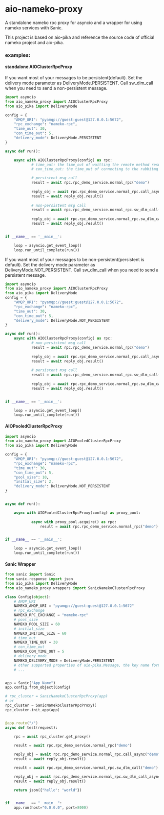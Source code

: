 # aio-nameko-proxy

A standalone nameko rpc proxy for asyncio and a wrapper for using nameko services with Sanic. 

This project is based on aio-pika and reference the source code of official nameko project and aio-pika.

### examples:
#### standalone AIOClusterRpcProxy
If you want most of your messages to be persistent(default). Set the delivery mode parameter as
DeliveryMode.PERSISTENT. Call sw_dlm_call when you need to send a non-persistent message.
```python
import asyncio
from aio_nameko_proxy import AIOClusterRpcProxy
from aio_pika import DeliveryMode

config = {
    "AMQP_URI": "pyamqp://guest:guest@127.0.0.1:5672",
    "rpc_exchange": "nameko-rpc",
    "time_out": 30, 
    "con_time_out": 5, 
    "delivery_mode": DeliveryMode.PERSISTENT
}

async def run():

    async with AIOClusterRpcProxy(config) as rpc:
            # time_out: the time_out of waitting the remote method result.
            # con_time_out: the time_out of connecting to the rabbitmq server or binding the queue, consume and so on.

            # persistent msg call
            result = await rpc.rpc_demo_service.normal_rpc("demo")
    
            reply_obj = await rpc.rpc_demo_service.normal_rpc.call_async("demo")
            result = await reply_obj.result()
    
            # non-persistent msg call
            result = await rpc.rpc_demo_service.normal_rpc.sw_dlm_call("demo")
    
            reply_obj = await rpc.rpc_demo_service.normal_rpc.sw_dlm_call_async("demo")
            result = await reply_obj.result()


if __name__ == '__main__':

    loop = asyncio.get_event_loop()
    loop.run_until_complete(run())
```

If you want most of your messages to be non-persistent(persistent is default). Set the delivery mode parameter as
DeliveryMode.NOT_PERSISTENT. Call sw_dlm_call when you need to send a persistent message.
```python
import asyncio
from aio_nameko_proxy import AIOClusterRpcProxy
from aio_pika import DeliveryMode
config = {
    "AMQP_URI": "pyamqp://guest:guest@127.0.0.1:5672",
    "rpc_exchange": "nameko-rpc",
    "time_out": 30, 
    "con_time_out": 5, 
    "delivery_mode": DeliveryMode.NOT_PERSISTENT
}

async def run():
    async with AIOClusterRpcProxy(config) as rpc:
            # non-persistent msg call
            result = await rpc.rpc_demo_service.normal_rpc("demo")
    
            reply_obj = await rpc.rpc_demo_service.normal_rpc.call_async("demo")
            result = await reply_obj.result()
    
            # persistent msg call
            result = await rpc.rpc_demo_service.normal_rpc.sw_dlm_call("demo")
    
            reply_obj = await rpc.rpc_demo_service.normal_rpc.sw_dlm_call_async("demo")
            result = await reply_obj.result()


if __name__ == '__main__':

    loop = asyncio.get_event_loop()
    loop.run_until_complete(run())
```
#### AIOPooledClusterRpcProxy
```python
import asyncio
from aio_nameko_proxy import AIOPooledClusterRpcProxy
from aio_pika import DeliveryMode

config = {
    "AMQP_URI": "pyamqp://guest:guest@127.0.0.1:5672",
    "rpc_exchange": "nameko-rpc",
    "time_out": 30, 
    "con_time_out": 5,
    "pool_size": 10,
    "initial_size": 2,
    "delivery_mode": DeliveryMode.NOT_PERSISTENT
}


async def run():

    async with AIOPooledClusterRpcProxy(config) as proxy_pool:
    
            async with proxy_pool.acquire() as rpc:
                result = await rpc.rpc_demo_service.normal_rpc("demo")


if __name__ == '__main__':

    loop = asyncio.get_event_loop()
    loop.run_until_complete(run())
```

#### Sanic Wrapper
```python
from sanic import Sanic
from sanic.response import json
from aio_pika import DeliveryMode
from aio_nameko_proxy.wrappers import SanicNamekoClusterRpcProxy

class Config(object):
    # AMQP_URI
    NAMEKO_AMQP_URI = "pyamqp://guest:guest@127.0.0.1:5672"
    # rpc_exchange
    NAMEKO_RPC_EXCHANGE = "nameko-rpc"
    # pool_size
    NAMEKO_POOL_SIZE = 60
    # initial_size
    NAMEKO_INITIAL_SIZE = 60
    # time_out
    NAMEKO_TIME_OUT = 30
    # con_time_out
    NAMEKO_CON_TIME_OUT = 5
    # delivery_mode
    NAMEKO_DELIVERY_MODE = DeliveryMode.PERSISTENT
    # other supported properties of aio-pika.Message, the key name format is "NAMEKO_{}".format(property_name.upper())
    # ...


app = Sanic("App Name")
app.config.from_object(Config)

# rpc_cluster = SanicNamekoClusterRpcProxy(app)
# or
rpc_cluster = SanicNamekoClusterRpcProxy()
rpc_cluster.init_app(app)


@app.route("/")
async def test(request):
    
    rpc = await rpc_cluster.get_proxy()

    result = await rpc.rpc_demo_service.normal_rpc("demo")

    reply_obj = await rpc.rpc_demo_service.normal_rpc.call_async("demo")
    result = await reply_obj.result()

    result = await rpc.rpc_demo_service.normal_rpc.sw_dlm_call("demo")

    reply_obj = await rpc.rpc_demo_service.normal_rpc.sw_dlm_call_async("demo")
    result = await reply_obj.result()

    return json({"hello": "world"})


if __name__ == "__main__":
    app.run(host="0.0.0.0", port=8000)
```